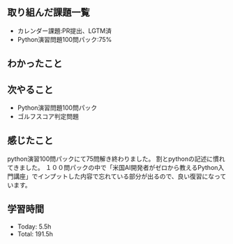 ## 取り組んだ課題一覧
- カレンダー課題:PR提出、LGTM済
- Python演習問題100問パック:75%
## わかったこと

## 次やること
- Python演習問題100問パック
- ゴルフスコア判定問題
## 感じたこと
python演習100問パックにて75問解き終わりました。
割とpythonの記述に慣れてきました。
１００問パックの中で「米国AI開発者がゼロから教えるPython入門講座」でインプットした内容で忘れている部分が出るので、良い復習になっています。
## 学習時間
- Today: 5.5h
- Total: 191.5h